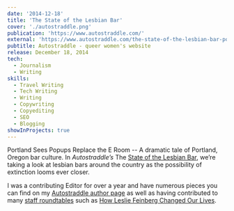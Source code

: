 ```yaml
---
date: '2014-12-18'
title: 'The State of the Lesbian Bar'
cover: './autostraddle.png'
publication: 'https://www.autostraddle.com/'
external: 'https://www.autostraddle.com/the-state-of-the-lesbian-bar-portland-sees-popups-replace-the-e-room-264369/'
pubtitle: Autostraddle - queer women's website
release: December 18, 2014
tech:
  - Journalism
  - Writing
skills:
  - Travel Writing
  - Tech Writing
  - Writing
  - Copywriting
  - Copyediting
  - SEO
  - Blogging
showInProjects: true
---
```


Portland Sees Popups Replace the E Room -- A dramatic tale of Portland, Oregon bar culture. In _Autostraddle’s_ The [State of the Lesbian Bar](https://www.autostraddle.com/tag/the-state-of-the-lesbian-bar/), we’re taking a look at lesbian bars around the country as the possibility of extinction looms ever closer.

I was a contributing Editor for over a year and have numerous pieces you can find on my [Autostraddle author page](https://www.autostraddle.com/author/qpdx/) as well as having contributed to many [staff roundtables](https://www.autostraddle.com/tag/roundtable/) such as [How Leslie Feinberg Changed Our Lives](https://www.autostraddle.com/how-leslie-feinberg-changed-our-lives-the-autostraddle-roundtable-266486/).
